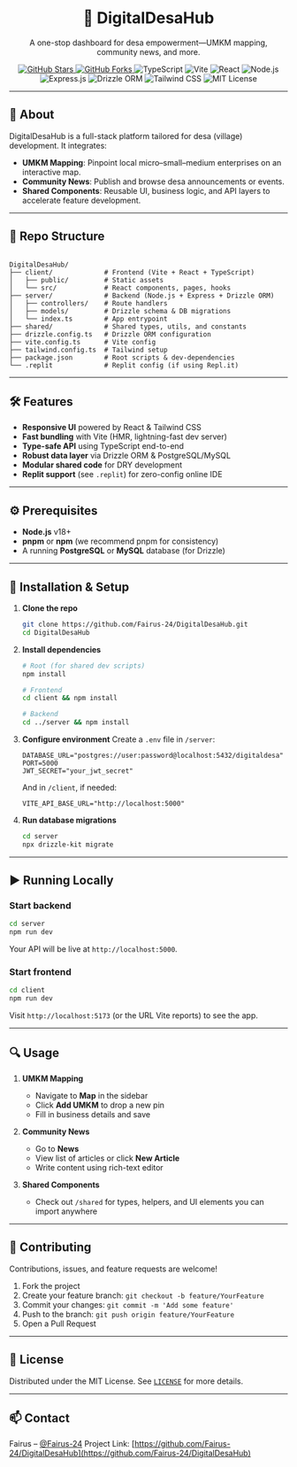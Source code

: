 <h1 align="center">🏡 DigitalDesaHub</h1>
<p align="center">
  A one-stop dashboard for desa empowerment—UMKM mapping, community news, and more.
</p>

<p align="center">
  <a href="https://github.com/Fairus-24/DigitalDesaHub/stargazers">
    <img src="https://img.shields.io/github/stars/Fairus-24/DigitalDesaHub?style=flat-square" alt="GitHub Stars" />
  </a>
  <a href="https://github.com/Fairus-24/DigitalDesaHub/network/members">
    <img src="https://img.shields.io/github/forks/Fairus-24/DigitalDesaHub?style=flat-square" alt="GitHub Forks" />
  </a>
  <img src="https://img.shields.io/badge/TypeScript-4.9.5-blue?style=flat-square&logo=typescript" alt="TypeScript" />
  <img src="https://img.shields.io/badge/Vite-4.3.9-yellow?style=flat-square&logo=vite" alt="Vite" />
  <img src="https://img.shields.io/badge/React-18.2.0-blue?style=flat-square&logo=react" alt="React" />
  <img src="https://img.shields.io/badge/Node.js-18.x-green?style=flat-square&logo=node.js" alt="Node.js" />
  <img src="https://img.shields.io/badge/Express-4.x-lightgrey?style=flat-square&logo=express" alt="Express.js" />
  <img src="https://img.shields.io/badge/DrizzleORM-1.x-purple?style=flat-square" alt="Drizzle ORM" />
  <img src="https://img.shields.io/badge/TailwindCSS-3.x-teal?style=flat-square&logo=tailwind-css" alt="Tailwind CSS" />
  <img src="https://img.shields.io/badge/license-MIT-blue.svg?style=flat-square" alt="MIT License" />
</p>

---

## 🚀 About  
DigitalDesaHub is a full-stack platform tailored for desa (village) development. It integrates:
- **UMKM Mapping**: Pinpoint local micro–small–medium enterprises on an interactive map.  
- **Community News**: Publish and browse desa announcements or events.  
- **Shared Components**: Reusable UI, business logic, and API layers to accelerate feature development.

---

## 📂 Repo Structure
```

DigitalDesaHub/
├── client/             # Frontend (Vite + React + TypeScript)
│   ├── public/         # Static assets
│   └── src/            # React components, pages, hooks
├── server/             # Backend (Node.js + Express + Drizzle ORM)
│   ├── controllers/    # Route handlers
│   ├── models/         # Drizzle schema & DB migrations
│   └── index.ts        # App entrypoint
├── shared/             # Shared types, utils, and constants
├── drizzle.config.ts   # Drizzle ORM configuration
├── vite.config.ts      # Vite config
├── tailwind.config.ts  # Tailwind setup
├── package.json        # Root scripts & dev-dependencies
└── .replit             # Replit config (if using Repl.it)

````

---

## 🛠️ Features  
- **Responsive UI** powered by React & Tailwind CSS  
- **Fast bundling** with Vite (HMR, lightning-fast dev server)  
- **Type-safe API** using TypeScript end-to-end  
- **Robust data layer** via Drizzle ORM & PostgreSQL/MySQL  
- **Modular shared code** for DRY development  
- **Replit support** (see `.replit`) for zero-config online IDE

---

## ⚙️ Prerequisites  
- **Node.js** v18+  
- **pnpm** or **npm** (we recommend pnpm for consistency)  
- A running **PostgreSQL** or **MySQL** database (for Drizzle)

---

## 🔧 Installation & Setup

1. **Clone the repo**  
   ```bash
   git clone https://github.com/Fairus-24/DigitalDesaHub.git
   cd DigitalDesaHub

2. **Install dependencies**

   ```bash
   # Root (for shared dev scripts)
   npm install

   # Frontend
   cd client && npm install

   # Backend
   cd ../server && npm install
   ```

3. **Configure environment**
   Create a `.env` file in `/server`:

   ```dotenv
   DATABASE_URL="postgres://user:password@localhost:5432/digitaldesa"
   PORT=5000
   JWT_SECRET="your_jwt_secret"
   ```

   And in `/client`, if needed:

   ```dotenv
   VITE_API_BASE_URL="http://localhost:5000"
   ```

4. **Run database migrations**

   ```bash
   cd server
   npx drizzle-kit migrate
   ```

---

## ▶️ Running Locally

### Start backend

```bash
cd server
npm run dev
```

Your API will be live at `http://localhost:5000`.

### Start frontend

```bash
cd client
npm run dev
```

Visit `http://localhost:5173` (or the URL Vite reports) to see the app.

---

## 🔍 Usage

1. **UMKM Mapping**

   * Navigate to **Map** in the sidebar
   * Click **Add UMKM** to drop a new pin
   * Fill in business details and save

2. **Community News**

   * Go to **News**
   * View list of articles or click **New Article**
   * Write content using rich-text editor

3. **Shared Components**

   * Check out `/shared` for types, helpers, and UI elements you can import anywhere

---

## 🤝 Contributing

Contributions, issues, and feature requests are welcome!

1. Fork the project
2. Create your feature branch: `git checkout -b feature/YourFeature`
3. Commit your changes: `git commit -m 'Add some feature'`
4. Push to the branch: `git push origin feature/YourFeature`
5. Open a Pull Request

---

## 📄 License

Distributed under the MIT License. See [`LICENSE`](LICENSE) for more details.

---

## 📫 Contact

Fairus – [@Fairus-24](https://github.com/Fairus-24)
Project Link: [https://github.com/Fairus-24/DigitalDesaHub](https://github.com/Fairus-24/DigitalDesaHub)
